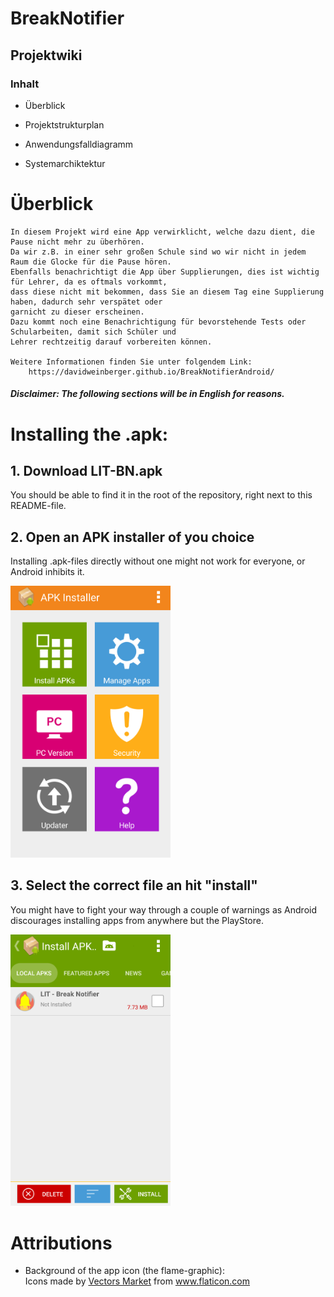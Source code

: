 ﻿# BreakNotifier

## Projektwiki

### Inhalt
* Überblick
* Projektstrukturplan
* Anwendungsfalldiagramm  

* Systemarchiktektur  

# Überblick
    In diesem Projekt wird eine App verwirklicht, welche dazu dient, die Pause nicht mehr zu überhören.
    Da wir z.B. in einer sehr großen Schule sind wo wir nicht in jedem Raum die Glocke für die Pause hören.
    Ebenfalls benachrichtigt die App über Supplierungen, dies ist wichtig für Lehrer, da es oftmals vorkommt,
    dass diese nicht mit bekommen, dass Sie an diesem Tag eine Supplierung haben, dadurch sehr verspätet oder 
    garnicht zu dieser erscheinen.
    Dazu kommt noch eine Benachrichtigung für bevorstehende Tests oder Schularbeiten, damit sich Schüler und
    Lehrer rechtzeitig darauf vorbereiten können.
    
    Weitere Informationen finden Sie unter folgendem Link:
        https://davidweinberger.github.io/BreakNotifierAndroid/


##### Disclaimer: The following sections will be in English for reasons.

# Installing the .apk:

## 1. Download LIT-BN.apk
You should be able to find it in the root of the repository, right next to this README-file.

## 2. Open an APK installer of you choice
Installing .apk-files directly without one might not work for everyone, or Android inhibits it.

<img src="images/apk_installer.png" width="256">

## 3. Select the correct file an hit "install"
You might have to fight your way through a couple of warnings as Android discourages installing apps from anywhere but the PlayStore.

<img src="images/select_apk.png" width="256">

# Attributions
- Background of the app icon (the flame-graphic):
    <div>Icons made by <a href="https://www.flaticon.com/authors/vectors-market" title="Vectors Market">Vectors Market</a> from <a href="https://www.flaticon.com/" title="Flaticon">www.flaticon.com</a></div>
